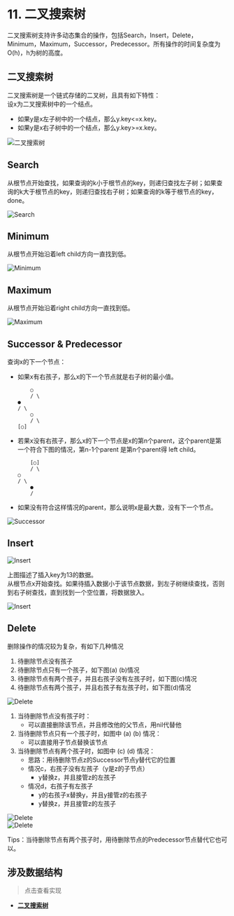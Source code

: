 # 11. 二叉搜索树

二叉搜索树支持许多动态集合的操作，包括Search，Insert，Delete，Minimum，Maximum，Successor，Predecessor。所有操作的时间复杂度为O(h)，h为树的高度。

## 二叉搜索树

二叉搜索树是一个链式存储的二叉树，且具有如下特性：  
设x为二叉搜索树中的一个结点。  
* 如果y是x左子树中的一个结点，那么y.key<=x.key。  
* 如果y是x右子树中的一个结点，那么y.key>=x.key。  

![二叉搜索树](/.res/12_1.PNG)  

## Search

从根节点开始查找，如果查询的k小于根节点的key，则递归查找左子树；如果查询的k大于根节点的key，则递归查找右子树；如果查询的k等于根节点的key，done。

![Search](/.res/12_SEARCH.PNG)  

## Minimum

从根节点开始沿着left child方向一直找到低。

![Minimum](/.res/12_MIN.PNG)  

## Maximum

从根节点开始沿着right child方向一直找到低。

![Maximum](/.res/12_MAX.PNG)  

## Successor & Predecessor

查询x的下一个节点：  
* 如果x有右孩子，那么x的下一个节点就是右子树的最小值。  
    ```
        ○
        / \ 
    ●
    / \ 
        ○
        / \ 
    [○]
    ```
* 若果x没有右孩子，那么x的下一个节点是x的第n个parent，这个parent是第一个符合下图的情况，第n-1个parent 是第n个parent得 left child。  
    ```
        [○]
        / \ 
    ○
    / \ 
        ●
        / 
    ```
* 如果没有符合这样情况的parent，那么说明x是最大数，没有下一个节点。  

![Successor](/.res/12_SUCCESSOR.PNG)  

## Insert

![Insert](/.res/12_3.PNG)  

上图描述了插入key为13的数据。  
从根节点x开始查找。如果待插入数据小于该节点数据，到左子树继续查找，否则到右子树查找，直到找到一个空位置，将数据放入。

![Insert](/.res/12_INSERT.PNG)  

## Delete

删除操作的情况较为复杂，有如下几种情况  
1. 待删除节点没有孩子 
1. 待删除节点只有一个孩子，如下图(a) (b)情况  
1. 待删除节点有两个孩子，并且右孩子没有左孩子时，如下图(c)情况  
1. 待删除节点有两个孩子，并且右孩子有左孩子时，如下图(d)情况  

![Delete](/.res/12_4.PNG)  

1. 当待删除节点没有孩子时：  
    * 可以直接删除该节点，并且修改他的父节点，用nil代替他
1. 当待删除节点只有一个孩子时，如图中 (a) (b) 情况：  
    * 可以直接用子节点替换该节点
1. 当待删除节点有两个孩子时，如图中 (c) (d) 情况： 
    * 思路：用待删除节点z的Successor节点y替代它的位置
    * 情况c，右孩子没有左孩子（y是z的子节点）
        * y替换z，并且接管z的左孩子
    * 情况d，右孩子有左孩子
        * y的右孩子x替换y，并且y接管z的右孩子
        * y替换z，并且接管z的左孩子

![Delete](/.res/12_TRANSPLANT.PNG)  
![Delete](/.res/12_DELETE.PNG)  

Tips：当待删除节点有两个孩子时，用待删除节点的Predecessor节点替代它也可以。

## 涉及数据结构
> 点击查看实现
+ **[二叉搜索树](/Code/Algorithms/A-12-0-BinarySearchTree/BinarySearchTree.hpp)** 
